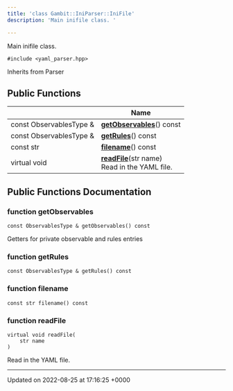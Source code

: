 ```yaml
---
title: 'class Gambit::IniParser::IniFile'
description: 'Main inifile class. '

---
```









Main inifile class. 


`#include <yaml_parser.hpp>`

Inherits from Parser

## Public Functions

|                | Name           |
| -------------- | -------------- |
| const ObservablesType & | **[getObservables](/documentation/code/classes/classgambit_1_1iniparser_1_1inifile/#function-getobservables)**() const |
| const ObservablesType & | **[getRules](/documentation/code/classes/classgambit_1_1iniparser_1_1inifile/#function-getrules)**() const |
| const str | **[filename](/documentation/code/classes/classgambit_1_1iniparser_1_1inifile/#function-filename)**() const |
| virtual void | **[readFile](/documentation/code/classes/classgambit_1_1iniparser_1_1inifile/#function-readfile)**(str name)<br>Read in the YAML file.  |

## Public Functions Documentation

### function getObservables

```
const ObservablesType & getObservables() const
```


Getters for private observable and rules entries 


### function getRules

```
const ObservablesType & getRules() const
```


### function filename

```
const str filename() const
```


### function readFile

```
virtual void readFile(
    str name
)
```

Read in the YAML file. 

-------------------------------

Updated on 2022-08-25 at 17:16:25 +0000